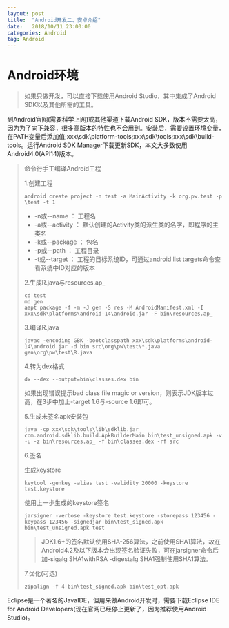 ```yaml
---
layout: post
title:  "Android开发二、安卓介绍"
date:   2018/10/11 23:00:00
categories: Android
tag: Android
---
```


# Android环境

> 如果只做开发，可以直接下载使用Android Studio，其中集成了Android SDK以及其他所需的工具。

到Android官网(需要科学上网)或其他渠道下载Android SDK，版本不需要太高，因为为了向下兼容，很多高版本的特性也不会用到。安装后，需要设置环境变量，在PATH变量后添加值;xxx\sdk\platform-tools;xxx\sdk\tools;xxx\sdk\build-tools。运行Android SDK Manager下载更新SDK，本文大多数使用Android4.0(API14)版本。

> 命令行手工编译Android工程
>
> 1.创建工程
>
>```
>android create project -n test -a MainActivity -k org.pw.test -p \test -t 1
>```
> - -n或--name ： 工程名
> - -a或--activity ： 默认创建的Activity类的派生类的名字，即程序的主类名
> - -k或--package ： 包名
> - -p或--path ： 工程目录
> - -t或--target ： 工程的目标系统ID，可通过android list targets命令查看系统中ID对应的版本
>
> 2.生成R.java与resources.ap_
>
>```
>cd test
>md gen
>aapt package -f -m -J gen -S res -M AndroidManifest.xml -I xxx\sdk\platforms\android-14\android.jar -F bin\resources.ap_
>```
>
> 3.编译R.java
>
>```
>javac -encoding GBK -bootclasspath xxx\sdk\platforms\android-14\android.jar -d bin src\org\pw\test\*.java gen\org\pw\test\R.java
>```
>
> 4.转为dex格式
>
>```
>dx --dex --output=bin\classes.dex bin
>```
>
>如果出现错误提示bad class file magic or version，则表示JDK版本过高，在3步中加上-target 1.6与-source 1.6即可。
>
> 5.生成未签名apk安装包
>
>```
>java -cp xxx\sdk\tools\lib\sdklib.jar com.android.sdklib.build.ApkBuilderMain bin\test_unsigned.apk -v -u -z bin\resources.ap_ -f bin\classes.dex -rf src
>```
>
> 6.签名
>
> 生成keystore
>
>```
>keytool -genkey -alias test -validity 20000 -keystore test.keystore
>```
>
> 使用上一步生成的keystore签名
>
>```
>jarsigner -verbose -keystore test.keystore -storepass 123456 -keypass 123456 -signedjar bin\test_signed.apk bin\test_unsigned.apk test
>```
> > JDK1.6+的签名默认使用SHA-256算法，之前使用SHA1算法，故在Android4.2及以下版本会出现签名验证失败，可在jarsigner命令后加-sigalg SHA1withRSA -digestalg SHA1强制使用SHA1算法。
>
> 7.优化(可选)
>```
>zipalign -f 4 bin\test_signed.apk bin\test_opt.apk
>```

Eclipse是一个著名的JavaIDE，但用来做Android开发时，需要下载Eclipse IDE for Android Developers(现在官网已经停止更新了，因为推荐使用Android Studio)。